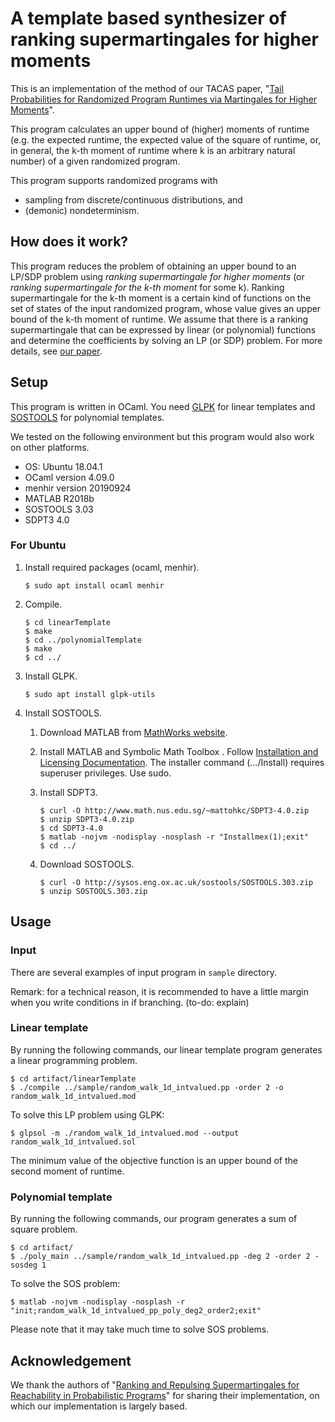 # A template based synthesizer of ranking supermartingales for higher moments
This is an implementation of the method of our TACAS paper, "[Tail Probabilities for Randomized Program Runtimes via Martingales for Higher Moments](https://doi.org/10.1007/978-3-030-17465-1_8)".

This program calculates an upper bound of (higher) moments of runtime (e.g. the expected runtime, the expected value of the square of runtime, or, in general, the k-th moment of runtime where k is an arbitrary natural number) of a given randomized program.

This program supports randomized programs with
- sampling from discrete/continuous distributions, and
- (demonic) nondeterminism.

## How does it work?
This program reduces the problem of obtaining an upper bound to an LP/SDP problem using _ranking supermartingale for higher moments_ (or _ranking supermartingale for the k-th moment_ for some k).
Ranking supermartingale for the k-th moment is a certain kind of functions on the set of states of the input randomized program, whose value gives an upper bound of the k-th moment of runtime.
We assume that there is a ranking supermartingale that can be expressed by linear (or polynomial) functions and determine the coefficients by solving an LP (or SDP) problem.
For more details, see [our paper](https://doi.org/10.1007/978-3-030-17465-1_8).

## Setup
This program is written in OCaml. You need [GLPK](https://www.gnu.org/software/glpk/) for linear templates and [SOSTOOLS](http://www.cds.caltech.edu/sostools/) for polynomial templates.

We tested on the following environment but this program would also work on other platforms.
- OS: Ubuntu 18.04.1
- OCaml version 4.09.0
- menhir version 20190924
- MATLAB R2018b
- SOSTOOLS 3.03
- SDPT3 4.0

### For Ubuntu
1. Install required packages (ocaml, menhir).
    ```
    $ sudo apt install ocaml menhir
    ```

2. Compile.
    ```
    $ cd linearTemplate
    $ make
    $ cd ../polynomialTemplate
    $ make
    $ cd ../
    ```
3. Install GLPK.
    ```
    $ sudo apt install glpk-utils
    ```

4. Install SOSTOOLS.

    1. Download MATLAB from [MathWorks website](https://www.mathworks.com/downloads).

    2. Install MATLAB and Symbolic Math Toolbox  .
        Follow [Installation and Licensing
        Documentation](https://jp.mathworks.com/help/install/index.html).
        The installer command (.../Install) requires superuser privileges. Use sudo.

    3. Install SDPT3.
        ```
        $ curl -O http://www.math.nus.edu.sg/~mattohkc/SDPT3-4.0.zip
        $ unzip SDPT3-4.0.zip
        $ cd SDPT3-4.0
        $ matlab -nojvm -nodisplay -nosplash -r "Installmex(1);exit"
        $ cd ../
        ```

    4. Download SOSTOOLS.
        ```
        $ curl -O http://sysos.eng.ox.ac.uk/sostools/SOSTOOLS.303.zip
        $ unzip SOSTOOLS.303.zip
        ```


## Usage

### Input
There are several examples of input program in `sample` directory.

Remark: for a technical reason, it is recommended to have a little margin when you write conditions in if branching. (to-do: explain)

### Linear template
By running the following commands, our linear template program generates a linear programming problem.
```
$ cd artifact/linearTemplate
$ ./compile ../sample/random_walk_1d_intvalued.pp -order 2 -o random_walk_1d_intvalued.mod
```
To solve this LP problem using GLPK:
```
$ glpsol -m ./random_walk_1d_intvalued.mod --output random_walk_1d_intvalued.sol
```
The minimum value of the objective function is an upper bound of the second moment of runtime.


### Polynomial template
By running the following commands, our program generates a sum of square problem.
```
$ cd artifact/
$ ./poly_main ../sample/random_walk_1d_intvalued.pp -deg 2 -order 2 -sosdeg 1
```
To solve the SOS problem:
```
$ matlab -nojvm -nodisplay -nosplash -r "init;random_walk_1d_intvalued_pp_poly_deg2_order2;exit"
```
Please note that it may take much time to solve SOS problems.

## Acknowledgement
We thank the authors of "[Ranking and Repulsing Supermartingales for Reachability in Probabilistic Programs](https://doi.org/10.1007/978-3-030-01090-4_28)" for sharing their implementation, on which our implementation is largely based.
